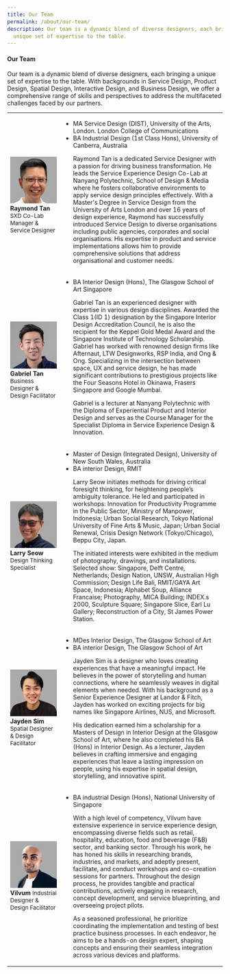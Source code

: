 ```yaml
---
title: Our Team
permalink: /about/our-team/
description: Our team is a dynamic blend of diverse designers, each bringing a
  unique set of expertise to the table.
---
```

#### **Our Team**
Our team is a dynamic blend of diverse designers, each bringing a unique set of expertise to the table. With backgrounds in Service Design, Product Design, Spatial Design, Interactive Design, and Business Design, we offer a comprehensive range of skills and perspectives to address the multifaceted challenges faced by our partners.

|  |  |
| -------- | -------- |
|<p></p>![](/images/About/about_raymond.jpg)**Raymond Tan** <font size="-1">SXD Co-Lab Manager &amp; Service Designer</font> | <p></p><ul style="“list-style-type:square”"><li>MA Service Design (DIST), University of the Arts, London. London College of Communications</li><li>BA Industrial Design (1st Class Hons), University of Canberra, Australia</li><p></p>Raymond Tan is a dedicated Service Designer with a passion for driving business transformation. He leads the Service Experience Design Co-Lab at Nanyang Polytechnic, School of Design &amp; Media where he fosters collaborative environments to apply service design principles effectively. With a Master's Degree in Service Design from the University of Arts London and over 16 years of design experience, Raymond has successfully introduced Service Design to diverse organisations including public agencies, corporates and social organisations. His expertise in product and service implementations allows him to provide comprehensive solutions that address organisational and customer needs.<p></p> |
| <p></p>![](/images/About/about_gabriel.jpg)**Gabriel Tan** <font size="-1">Business Designer &amp; Design Facilitator</font> | <p></p><ul style="“list-style-type:square”"><li>BA Interior Design (Hons), The Glasgow School of Art Singapore</li><p></p>Gabriel Tan is an experienced designer with expertise in various design disciplines. Awarded the Class 1(ID 1) designation by the Singapore Interior Design Accreditation Council, he is also the recipient for the Keppel Gold Medal Award and the Singapore Institute of Technology Scholarship. Gabriel has worked with renowned design firms like Afternaut, LTW Designworks, RSP India, and Ong &amp; Ong. Specializing in the intersection between space, UX and service design, he has made significant contributions to prestigious projects like the Four Seasons Hotel in Okinawa, Frasers Singapore and Google Mumbai.<p></p>Gabriel is a lecturer at Nanyang Polytechnic with the Diploma of Experiential Product and Interior Design and serves as the Course Manager for the Specialist Diploma in Service Experience Design &amp; Innovation.<p></p> |
| ![](/images/About/about_larry.jpg)**Larry Seow** <font size="-1">Design Thinking Specialist</font> | <p></p><ul style="“list-style-type:square”"><li>Master of Design (Integrated Design), University of New South Wales, Australia</li><li> BA interior Design, RMIT</li><p></p> Larry Seow initiates methods for driving critical foresight thinking, for heightening people’s ambiguity tolerance. He led and participated in workshops: Innovation for Productivity Programme in the Public Sector, Ministry of Manpower, Indonesia; Urban Social Research, Tokyo National University of Fine Arts &amp; Music, Japan; Urban Social Renewal, Crisis Design Network (Tokyo/Chicago), Beppu City, Japan.<p></p> The initiated interests were exhibited in the medium of photography, drawings, and installations. Selected show: Singapore, Delft Centre, Netherlands; Design Nation, UNSW, Australian High Commission; Design Life Bali, RMIT/GAYA Art Space, Indonesia; Alphabet Soup, Alliance Francaise; Photography, MICA Building; INDEX.s 2000, Sculpture Square; Singapore Slice, Earl Lu Gallery; Reconstruction of a City, St James Power Station.<p></p> |
| ![](/images/About/about_jayden.jpg)**Jayden Sim** <font size="-1">Spatial Designer &amp; Design Facilitator</font> | <p></p><ul style="“list-style-type:square”"><li>MDes Interior Design, The Glasgow School of Art</li><li>BA interior Design, The Glasgow School of Art</li><p></p>Jayden Sim is a designer who loves creating experiences that have a meaningful impact. He believes in the power of storytelling and human connections, where he seamlessly weaves in digital elements when needed. With his background as a Senior Experience Designer at Landor &amp; Fitch, Jayden has worked on exciting projects for big names like Singapore Airlines, NUS, and Microsoft.<p></p>His dedication earned him a scholarship for a Masters of Design in Interior Design at the Glasgow School of Art, where he also completed his BA (Hons) in Interior Design. As a lecturer, Jayden believes in crafting immersive and engaging experiences that leave a lasting impression on people, using his expertise in spatial design, storytelling, and innovative spirit.<p></p> 
| ![](/images/About/about_vilvum.jpg)**Vilvum** <font size="-1">Industrial Designer &amp; Design Facilitator</font> | <p></p><ul style="“list-style-type:square”"><li>BA industrial Design (Hons), National University of Singapore</li><p></p>With a high level of competency, Vilvum have extensive experience in service experience design, encompassing diverse fields such as retail, hospitality, education, food and beverage (F&amp;B) sector, and banking sector. Through his work, he has honed his skills in researching brands, industries, and markets, and adeptly present, facilitate, and conduct workshops and co-creation sessions for partners. Throughout the design process, he provides tangible and practical contributions, actively engaging in research, concept development, and service blueprinting, and overseeing project pilots. <p></p>As a seasoned professional, he prioritize coordinating the implementation and testing of best practice business processes. In each endeavor, he aims to be a hands-on design expert, shaping concepts and ensuring their seamless integration across various devices and platforms.<p></p> |</ul></ul></ul></ul></ul>